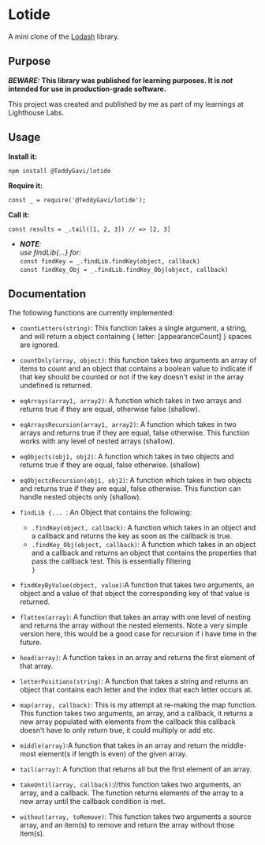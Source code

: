 # Lotide

A mini clone of the [Lodash](https://lodash.com) library.

## Purpose

**_BEWARE:_ This library was published for learning purposes. It is _not_ intended for use in production-grade software.**

This project was created and published by me as part of my learnings at Lighthouse Labs. 

## Usage

**Install it:**

`npm install @TeddyGavi/lotide`

**Require it:**

`const _ = require('@TeddyGavi/lotide');`

**Call it:**

`const results = _.tail([1, 2, 3]) // => [2, 3]`
* *__NOTE__:* \
*use findLib{...} for:* \
`const findKey = _.findLib.findKey(object, callback)`\
`const findKey_Obj = _.findLib.findKey_Obj(object, callback)`
## Documentation

The following functions are currently implemented:

* `countLetters(string)`: This function takes a single argument, a string, and will return a object containing { letter: [appearanceCount] } spaces are ignored.
* `countOnly(array, object)`: this function takes two arguments an array of items to count and an object that contains a boolean value to indicate if that key should be counted or not
if the key doesn't exist in the array undefined is returned.

* `eqArrays(array1, array2)`: A function which takes in two arrays and returns true if they are equal, otherwise false (shallow).

* `eqArraysRecursion(array1, array2)`: A function which takes in two arrays and returns true if they are equal, false otherwise. This function works with any level of nested arrays (shallow).

* `eqObjects(obj1, obj2)`: A function which takes in two objects and returns true if they are equal, false otherwise. (shallow)
* `eqObjectsRecursion(obj1, obj2)`: A function which takes in two objects and returns true if they are equal, false otherwise. This function can handle nested objects only (shallow).
* `findLib {... `: An Object that contains the following: 
  * `.findKey(object, callback)`: A function which takes in an object and a callback and returns the key as soon as the callback is true.
  * `.findKey_Obj(object, callback)`: A function which takes in an object and a callback and returns an object that contains the properties that pass the callback test. This is essentially filtering \
`}`
* `findKeyByValue(object, value)`:A function that takes two arguments, an object and a value of that object the corresponding key of that value is returned.

* `flatten(array)`: A function that takes an array with one level of nesting and returns the array without the nested elements. Note a very simple version here, this would be a good case for recursion if i have time in the future.
* `head(array)`: A function takes in an array and returns the first element of that array.
* `letterPositions(string)`: A function that takes a string and returns an object that contains each letter and the index that each letter occurs at.
* `map(array, callback)`: This is my attempt at re-making the map function. This function takes two arguments, an array, and a callback, it returns a new array populated with elements from the callback this callback doesn't have to only return true, it could multiply or add etc.
* `middle(array)`:A function that takes in an array and return the middle-most element(s if length is even) of the given array.
* `tail(array)`: A function that returns all but the first element of an array.
* `takeUntil(array, callback)`://this function takes two arguments, an array, and a callback. The function returns elements of the array to a new array until the callback condition is met.
* `without(array, toRemove)`: This function takes two arguments a source array, and an item(s) to remove and return the array without those item(s).
